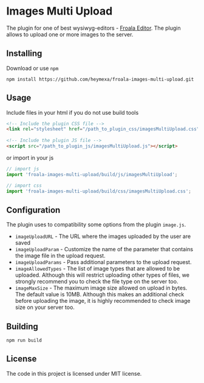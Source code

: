 # Images Multi Upload 

The plugin for one of best wysiwyg-editors - [Froala Editor](https://www.froala.com/wysiwyg-editor/). The plugin allows to upload one or more images to the server. 

## Installing

Download or use `npm`

```shell
npm install https://github.com/heymexa/froala-images-multi-upload.git
```

## Usage
Include files in your html if you do not use build tools
```html
<!-- Include the plugin CSS file -->
<link rel="stylesheet" href="/path_to_plugin_css/imagesMultiUpload.css">
 
<!-- Include the plugin JS file -->
<script src="/path_to_plugin_js/imagesMultiUpload.js"></script>
```

or import in your js 
```javascript
// import js
import 'froala-images-multi-upload/build/js/imagesMultiUpload';

// import css
import 'froala-images-multi-upload/build/css/imagesMultiUpload.css';
```

## Configuration

The plugin uses to compatibility some options from the plugin `image.js`.

* `imageUploadURL` - The URL where the images uploaded by the user are saved
* `imageUploadParam` - Customize the name of the parameter that contains the image file in the upload request.
* `imageUploadParams` - Pass additional parameters to the upload request.
* `imageAllowedTypes` - The list of image types that are allowed to be uploaded. Although this will restrict uploading other types of files, we strongly recommend you to check the file type on the server too.
* `imageMaxSize` - The maximum image size allowed on upload in bytes. The default value is 10MB. Although this makes an additional check before uploading the image, it is highly recommended to check image size on your server too.


## Building

```shell
npm run build
```

## License

The code in this project is licensed under MIT license.
